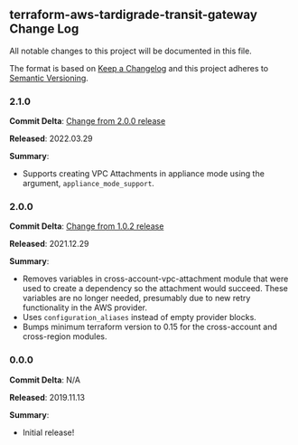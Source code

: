 ## terraform-aws-tardigrade-transit-gateway Change Log

All notable changes to this project will be documented in this file.

The format is based on [Keep a Changelog](http://keepachangelog.com/) and this project adheres to [Semantic Versioning](http://semver.org/).

### 2.1.0

**Commit Delta**: [Change from 2.0.0 release](https://github.com/plus3it/terraform-aws-tardigrade-transit-gateway/compare/2.0.0..2.1.0)

**Released**: 2022.03.29

**Summary**:

*   Supports creating VPC Attachments in appliance mode using the argument, `appliance_mode_support`.

### 2.0.0

**Commit Delta**: [Change from 1.0.2 release](https://github.com/plus3it/terraform-aws-tardigrade-transit-gateway/compare/1.0.2..2.0.0)

**Released**: 2021.12.29

**Summary**:

*   Removes variables in cross-account-vpc-attachment module that were used to
    create a dependency so the attachment would succeed. These variables are no
    longer needed, presumably due to new retry functionality in the AWS provider.
*   Uses `configuration_aliases` instead of empty provider blocks.
*   Bumps minimum terraform version to 0.15 for the cross-account and cross-region
    modules.

### 0.0.0

**Commit Delta**: N/A

**Released**: 2019.11.13

**Summary**:

*   Initial release!
